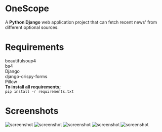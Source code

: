 # OneScope

 A **Python Django** web application project that can fetch recent news' from different optional sources.
 
# Requirements
 beautifulsoup4 <br/>
 bs4 <br/>
 Django <br/>
 django-crispy-forms <br/>
 Pillow <br/>
 **To install all requirements;** <br/>
  ```pip install -r requirements.txt```

# Screenshots

![screenshot](https://github.com/TolgaGolet/OneScope/blob/master/Screenshots/Screenshot1.png)
![screenshot](https://github.com/TolgaGolet/OneScope/blob/master/Screenshots/Screenshot2.png)
![screenshot](https://github.com/TolgaGolet/OneScope/blob/master/Screenshots/Screenshot3.png)
![screenshot](https://github.com/TolgaGolet/OneScope/blob/master/Screenshots/Screenshot4.png)
![screenshot](https://github.com/TolgaGolet/OneScope/blob/master/Screenshots/Screenshot5.png)
